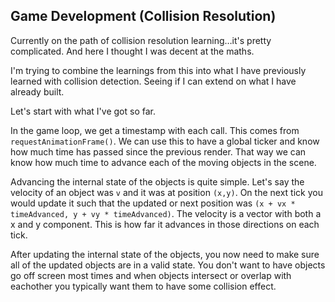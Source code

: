 ## Game Development (Collision Resolution)

Currently on the path of collision resolution learning…it's pretty complicated. And here I thought I was decent at the maths.

I'm trying to combine the learnings from this into what I have previously learned with collision detection. Seeing if I can extend on what I have already built.

Let's start with what I've got so far.  

In the game loop, we get a timestamp with each call. This comes from `requestAnimationFrame()`. We can use this to have a global ticker and know how much time has passed since the previous render. That way we can know how much time to advance each of the moving objects in the scene.

Advancing the internal state of the objects is quite simple. Let's say the velocity of an object was `v` and it was at position `(x,y)`. On the next tick you would update it such that the updated or next position was `(x + vx * timeAdvanced, y + vy * timeAdvanced)`. The velocity is a vector with both a x and y component. This is how far it advances in those directions on each tick.

After updating the internal state of the objects, you now need to make sure all of the updated objects are in a valid state. You don't want to have objects go off screen most times and when objects intersect or overlap with eachother you typically want them to have some collision effect.

